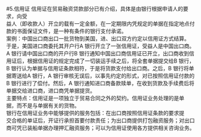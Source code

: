#5.信用证
信用证在贸易融资贷款部分已有介绍，具体是由银行根据申请人的要求，向受<br />
    益人（即收款人）开立的载有一定金额，在一定期限内凭规定的单据在指定地点付<br />
    款的书面保证文件，是一种有条件的银行支付承诺。<br />
    案例：中国出口商出口一批货物到美国，进、出口双方约定以信用证方式结算。<br />
    于是，美国进口商委托其开户行A 银行开立了一张信用证，受益人是中国出口商。<br />
    A 银行请中国出口商的开户行B 银行通知中国出口商信用证已开立，出口商收到信<br />
    用证后，根据信用证的规定完成了一切装运手续之后，将全套单据提交给B 银行，<br />
    B 银行认为单据与信用证条款相符，于是将货款支付给出口商。之后，B 银行将单<br />
    据寄送给A 银行，A 银行审核无误后，以事先约定的形式，对已按照信用证付款的<br />
    B 银行进行了偿付。然后，A 银行通知进口商备款赎单，在收到货款及手续费后将<br />
    单据交给进口商，进口商凭单据提货。<br />
    主要特点：信用证是一项独立于贸易合同之外的契约。信用证业务处理的是单<br />
    据，而不是与单据有关的货物。<br />
    银行在信用证业务中能够提供的服务包括：在出口商按照信用证条款的要求提<br />
    交合格的单证后，开证行承担首要付款责任；为出口商提供打包融资服务；对出口<br />
  商可凭已装船单据办理押汇融资服务；可以为信用证使用各方提供相关咨询业务。